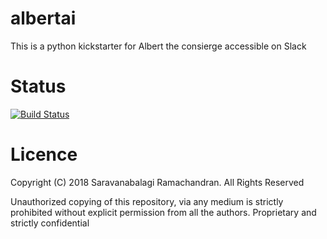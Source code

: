 # albertai
This is a python kickstarter for Albert the consierge accessible on Slack

# Status
[![Build Status](https://travis-ci.org/zekedran/albertai.svg?branch=master)](https://travis-ci.org/zekedran/albertai)

# Licence
Copyright (C) 2018 Saravanabalagi Ramachandran. All Rights Reserved

Unauthorized copying of this repository, via any medium is strictly prohibited without explicit permission from all the authors.
Proprietary and strictly confidential
 
